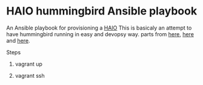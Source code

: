 HAIO hummingbird Ansible playbook
=========

An Ansible playbook for provisioning a [HAIO](https://github.com/redbo/swift/blob/haio/go/README.rst)
This is basicaly an attempt to have hummingbird running in easy and devopsy way.
parts from [here](https://github.com/redbo/swift/blob/haio/go/README.rst), [here](https://github.com/thiagodasilva/ansible-saio/blob/master/README.md) and [here](https://github.com/jlund/ansible-go/blob/master/README.md).




Steps
1) vagrant up

2) vagrant ssh


